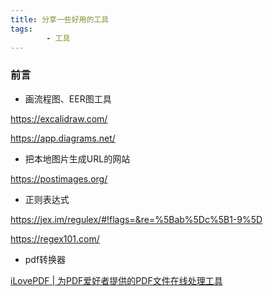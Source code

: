 ```yaml
---
title: 分享一些好用的工具
tags:
        - 工具
---
```


### 前言

- 画流程图、EER图工具

https://excalidraw.com/  

https://app.diagrams.net/

- 把本地图片生成URL的网站

https://postimages.org/

- 正则表达式

https://jex.im/regulex/#!flags=&re=%5Bab%5Dc%5B1-9%5D

https://regex101.com/

- pdf转换器

[iLovePDF | 为PDF爱好者提供的PDF文件在线处理工具](https://www.ilovepdf.com/zh-cn)